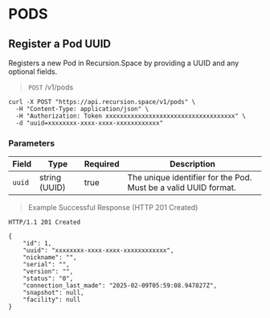 # PODS

## Register a Pod UUID

Registers a new Pod in Recursion.Space by providing a UUID and any optional fields.

> `POST` /v1/pods

```shell
curl -X POST "https://api.recursion.space/v1/pods" \
  -H "Content-Type: application/json" \
  -H "Authorization: Token xxxxxxxxxxxxxxxxxxxxxxxxxxxxxxxxxxxx" \
  -d "uuid=xxxxxxxx-xxxx-xxxx-xxxxxxxxxxxx"
```

### Parameters

| Field  | Type          | Required | Description                                                     |
| ------ | ------------- | -------- | --------------------------------------------------------------- |
| `uuid` | string (UUID) | true     | The unique identifier for the Pod. Must be a valid UUID format. |

> Example Successful Response (HTTP 201 Created)

```shell
HTTP/1.1 201 Created

{
    "id": 1,
    "uuid": "xxxxxxxx-xxxx-xxxx-xxxxxxxxxxxx",
    "nickname": "",
    "serial": "",
    "version": "",
    "status": "0",
    "connection_last_made": "2025-02-09T05:59:08.947827Z",
    "snapshot": null,
    "facility": null
}
```
